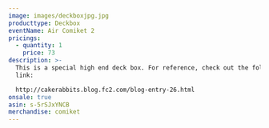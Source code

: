 ```yaml
---
image: images/deckboxjpg.jpg
producttype: Deckbox
eventName: Air Comiket 2
pricings:
  - quantity: 1
    price: 73
description: >-
  This is a special high end deck box. For reference, check out the following
  link:

  http://cakerabbits.blog.fc2.com/blog-entry-26.html
onsale: true
asin: s-5rSJxYNCB
merchandise: comiket
---
```

